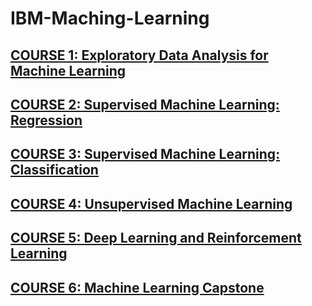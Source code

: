 # IBM-Maching-Learning

## [COURSE 1: Exploratory Data Analysis for Machine Learning](https://github.com/chongna95/IBM-Maching-Learning/tree/main/Course%201:%20Exploratory%20Data%20Analysis%20for%20Machine%20Learning)
## [COURSE 2: Supervised Machine Learning: Regression](https://github.com/chongna95/IBM-Maching-Learning/tree/main/Course%202:%20Supervised%20Machine%20Learning:%20Regression)
## [COURSE 3: Supervised Machine Learning: Classification](https://github.com/chongna95/IBM-Maching-Learning/tree/main/Course%203:%20Supervised%20Machine%20Learning:%20Classification)
## [COURSE 4: Unsupervised Machine Learning](https://github.com/chongna95/IBM-Maching-Learning/tree/main/Course%204:%20Unsupervised%20Machine%20Learning)
## [COURSE 5: Deep Learning and Reinforcement Learning](https://github.com/chongna95/IBM-Maching-Learning/tree/main/Course%205:%20Deep%20Learning%20and%20Reinforcement%20Learning)
## [COURSE 6: Machine Learning Capstone](https://github.com/chongna95/IBM-Maching-Learning/tree/main/Course%206:%20Machine%20Learning%20Capstone)
